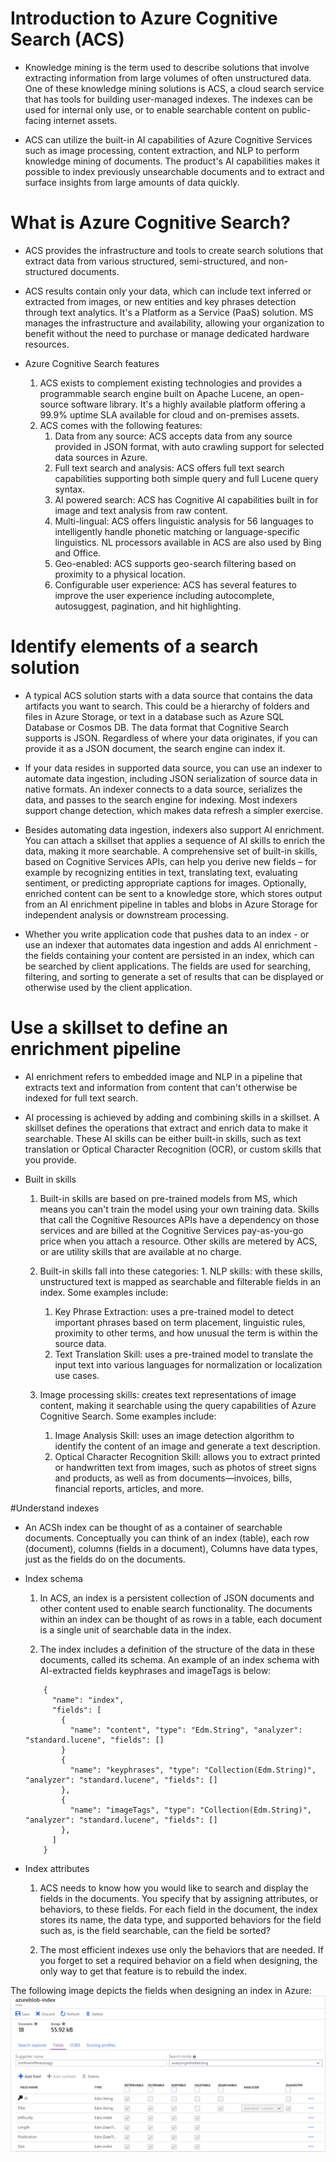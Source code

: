 # Introduction to Azure Cognitive Search (ACS)

* Knowledge mining is the term used to describe solutions that involve extracting information from large volumes of often unstructured data. One of these knowledge mining solutions is ACS, a cloud search service that has tools for building user-managed indexes. The indexes can be used for internal only use, or to enable searchable content on public-facing internet assets.

* ACS can utilize the built-in AI capabilities of Azure Cognitive Services such as image processing, content extraction, and NLP to perform knowledge mining of documents. The product's AI capabilities makes it possible to index previously unsearchable documents and to extract and surface insights from large amounts of data quickly.

# What is Azure Cognitive Search?
* ACS provides the infrastructure and tools to create search solutions that extract data from various structured, semi-structured, and non-structured documents.

* ACS results contain only your data, which can include text inferred or extracted from images, or new entities and key phrases detection through text analytics. It's a Platform as a Service (PaaS) solution. MS manages the infrastructure and availability, allowing your organization to benefit without the need to purchase or manage dedicated hardware resources.

* Azure Cognitive Search features
    1. ACS exists to complement existing technologies and provides a programmable search engine built on Apache Lucene, an open-source software library. It's a highly available platform offering a 99.9% uptime SLA available for cloud and on-premises assets.
    2. ACS comes with the following features:
        1. Data from any source: ACS accepts data from any source provided in JSON format, with auto crawling support for selected data sources in Azure.
        2. Full text search and analysis: ACS offers full text search capabilities supporting both simple query and full Lucene query syntax.
        3. AI powered search: ACS has Cognitive AI capabilities built in for image and text analysis from raw content.
        4. Multi-lingual: ACS offers linguistic analysis for 56 languages to intelligently handle phonetic matching or language-specific linguistics. NL processors available in ACS are also used by Bing and Office.
        5. Geo-enabled: ACS supports geo-search filtering based on proximity to a physical location.
        5. Configurable user experience: ACS has several features to improve the user experience including autocomplete, autosuggest, pagination, and hit highlighting.

# Identify elements of a search solution
* A typical ACS solution starts with a data source that contains the data artifacts you want to search. This could be a hierarchy of folders and files in Azure Storage, or text in a database such as Azure SQL Database or Cosmos DB. The data format that Cognitive Search supports is JSON. Regardless of where your data originates, if you can provide it as a JSON document, the search engine can index it.

* If your data resides in supported data source, you can use an indexer to automate data ingestion, including JSON serialization of source data in native formats. An indexer connects to a data source, serializes the data, and passes to the search engine for indexing. Most indexers support change detection, which makes data refresh a simpler exercise.

* Besides automating data ingestion, indexers also support AI enrichment. You can attach a skillset that applies a sequence of AI skills to enrich the data, making it more searchable. A comprehensive set of built-in skills, based on Cognitive Services APIs, can help you derive new fields – for example by recognizing entities in text, translating text, evaluating sentiment, or predicting appropriate captions for images. Optionally, enriched content can be sent to a knowledge store, which stores output from an AI enrichment pipeline in tables and blobs in Azure Storage for independent analysis or downstream processing.

* Whether you write application code that pushes data to an index - or use an indexer that automates data ingestion and adds AI enrichment - the fields containing your content are persisted in an index, which can be searched by client applications. The fields are used for searching, filtering, and sorting to generate a set of results that can be displayed or otherwise used by the client application.

# Use a skillset to define an enrichment pipeline
* AI enrichment refers to embedded image and NLP in a pipeline that extracts text and information from content that can't otherwise be indexed for full text search.

* AI processing is achieved by adding and combining skills in a skillset. A skillset defines the operations that extract and enrich data to make it searchable. These AI skills can be either built-in skills, such as text translation or Optical Character Recognition (OCR), or custom skills that you provide.

* Built in skills
    1. Built-in skills are based on pre-trained models from MS, which means you can't train the model using your own training data. Skills that call the Cognitive Resources APIs have a dependency on those services and are billed at the Cognitive Services pay-as-you-go price when you attach a resource. Other skills are metered by ACS, or are utility skills that are available at no charge.
  
    2. Built-in skills fall into these categories:
      1. NLP skills: with these skills, unstructured text is mapped as searchable and filterable fields in an index. Some examples include:
        1. Key Phrase Extraction: uses a pre-trained model to detect important phrases based on term placement, linguistic rules, proximity to other terms, and how unusual the term is within the source data.
        2. Text Translation Skill: uses a pre-trained model to translate the input text into various languages for normalization or localization use cases.
      
     3. Image processing skills: creates text representations of image content, making it searchable using the query capabilities of Azure Cognitive Search. Some examples include:
        1. Image Analysis Skill: uses an image detection algorithm to identify the content of an image and generate a text description.
        2. Optical Character Recognition Skill: allows you to extract printed or handwritten text from images, such as photos of street signs and products, as well as from documents—invoices, bills, financial reports, articles, and more.

#Understand indexes
* An ACSh index can be thought of as a container of searchable documents. Conceptually you can think of an index (table), each row (document), columns (fields in a document),  Columns have data types, just as the fields do on the documents.
  
* Index schema
    1. In ACS, an index is a persistent collection of JSON documents and other content used to enable search functionality. The documents within an index can be thought of as rows in a table, each document is a single unit of searchable data in the index.

    2. The index includes a definition of the structure of the data in these documents, called its schema. An example of an index schema with AI-extracted fields keyphrases and imageTags is below:

    ``` mark
        {
          "name": "index",
          "fields": [
            {
              "name": "content", "type": "Edm.String", "analyzer": "standard.lucene", "fields": []
            }
            {
              "name": "keyphrases", "type": "Collection(Edm.String)", "analyzer": "standard.lucene", "fields": []
            },
            {
              "name": "imageTags", "type": "Collection(Edm.String)", "analyzer": "standard.lucene", "fields": []
            },
          ]
        }
    ```

* Index attributes
    1. ACS needs to know how you would like to search and display the fields in the documents. You specify that by assigning attributes, or behaviors, to these fields. For each field in the document, the index stores its name, the data type, and supported behaviors for the field such as, is the field searchable, can the field be sorted?

    2. The most efficient indexes use only the behaviors that are needed. If you forget to set a required behavior on a field when designing, the only way to get that feature is to rebuild the index.

The following image depicts the fields when designing an index in Azure:
![](img/11/1.2-index-workflows.png)
